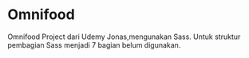 # Omnifood
Omnifood Project dari Udemy Jonas,mengunakan Sass.
Untuk struktur pembagian Sass menjadi 7 bagian belum digunakan.
